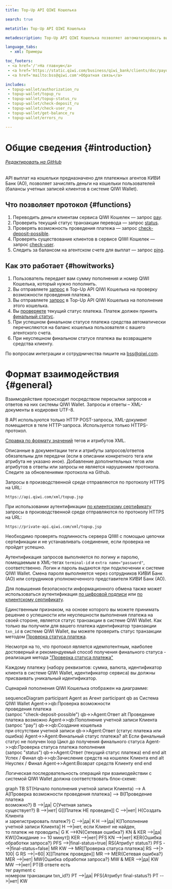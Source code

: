 ```yaml
---
title: Top-Up API QIWI Кошелька

search: true

metatitle: Top-Up API QIWI Кошелька

metadescription: Top-Up API QIWI Кошелька позволяет автоматизировать выплаты на QIWI Кошельки пользователей.

language_tabs:
  - xml: Примеры

toc_footers:
 - <a href='/'>На главную</a>
 - <a href='https://static.qiwi.com/business/qiwi_bank/clients/doc/paydealerprotocolint.pdf'>Документация PDF</a>
 - <a href='mailto:bss@qiwi.com'>Обратная связь</a>

includes:
 - topup-wallet/authorization_ru
 - topup-wallet/topup_ru
 - topup-wallet/topup-status_ru
 - topup-wallet/check-deposit_ru
 - topup-wallet/check-user_ru
 - topup-wallet/get-balance_ru
 - topup-wallet/errors_ru

---
```


# Общие сведения {#introduction}

###### [Редактировать на GitHub](https://github.com/QIWI-API/topup-wallet-docs/blob/master/topup-wallet_ru.html.md)

API выплат на кошельки предназначено для платежных агентов КИВИ Банк (АО), позволяет зачислять деньги на кошельки пользователей (балансы учетных записей клиентов в системе QIWI Wallet).

## Что позволяет протокол {#functions}

1. Переводить деньги клиентам сервиса QIWI Кошелек — запрос [pay](#payment).
2. Проверить текущий статус транзакции перевода — запрос [status](#status).
3. Проверять возможность проведения платежа — запрос [check-deposit-possible](#check-deposit).
4. Проверять существование клиентов в сервисе QIWI Кошелек — запрос [check-user](#check-user).
5. Следить за балансом на агентском счете для выплат — запрос [ping](#get-balance).

## Как это работает {#howitworks}

1. Пользователь передает вам сумму пополнения и номер QIWI Кошелька, который нужно пополнить.
2. Вы отправляете [запрос](#check-deposit) в Top-Up API QIWI Кошелька на проверку  возможности проведения платежа.
3. Вы отправляете [запрос](#payment) в Top-Up API QIWI Кошелька на пополнение этого кошелька.
4. Вы [проверяете](#status) текущий статус платежа. Платеж должен принять [финальный статус](#statuses).
5. При успешном финальном статусе платежа средства автоматически перечисляются на баланс кошелька пользователя с вашего агентского счета.
6. При неуспешном финальном статусе платежа вы возвращаете средства клиенту.

По вопросам интеграции и сотрудничества пишите на <a href="mailto:bss@qiwi.com">bss@qiwi.com</a>.

# Формат взаимодействия {#general}

Взаимодействие происходит посредством пересылки запросов и ответов на них системы QIWI Wallet. Запросы и ответы – XML-документы в кодировке UTF-8.

В API используются только  HTTP POST-запросы, XML-документ помещается в теле HTTP-запроса. Используется только HTTPS-протокол.

[Справка по формату значений](#params-types) тегов и атрибутов XML.

<aside class="warning">
Описанные в документации теги и атрибуты запросов/ответов обязательны для передачи (если в описании конкретного тега или атрибута не указано иное). Добавление дополнительных тегов или атрибутов в ответы или запросы не является нарушением протокола. Следите за обновлениями протокола на Github.
</aside>

Запросы в производственной среде отправляются по протоколу HTTPS на URL:

`https://api.qiwi.com/xml/topup.jsp`

При использовании аутентификации [по клиентскому сертификату](#ssl-auth) запросы в производственной среде отправляются по протоколу HTTPS на URL:

`https://private-api.qiwi.com/xml/topup.jsp`

Необходимо проверять подлинность сервера QIWI с помощью цепочки сертификации и не устанавливать соединение, если проверка не пройдет успешно.

Аутентификация запросов выполняется по логину и паролю, помещаемым в XML-тегах `terminal-id` и `extra name="password"`, соответственно. Логин и пароль выдаются при подключении к системе QIWI Wallet. Смена пароля выполняется через сотрудников КИВИ Банк (АО) или сотрудников уполномоченного представителя КИВИ Банк (АО).

Для повышения безопасности информационного обмена также может использоваться аутентификация [по цифровой подписи](#sign-auth) или [по клиентскому сертификату](#ssl-auth).

Единственным признаком, на основе которого вы можете принимать решение о успешности или неуспешности выполнения платежа на своей стороне, является статус транзакции в системе QIWI Wallet. Как только вы получили для вашего платежа идентификатор транзакции `txn_id` в системе QIWI Wallet, вы можете проверить статус транзакции методом [Проверка статуса платежа](#status).

<aside class="warning">Несмотря на то, что протокол является идемпотентным, наиболее достоверный и рекомендуемый способ получения финального статуса - реализация метода <a href="#status">"Проверка статуса платежа"</a></aside>

Каждому платежу (набору реквизитов: сумма, валюта, идентификатор клиента в системе QIWI Wallet, идентификатор сервиса) вы должны присваивать уникальный идентификатор.

Сценарий пополнения QIWI Кошелька отображен на диаграмме:

<div class="mermaid">
sequenceDiagram
participant Agent as Агент
participant qb as Система QIWI Wallet
Agent->>qb:Проверка возможности<br>проведения платежа<br>(запрос "check-deposit-possible")
qb->>Agent:Ответ
alt Проведение платежа возможно
Agent->>qb:Пополнение учетной записи Клиента<br>(запрос "pay")
qb->>qb:Создание кошелька <br>при отсутствии учетной записи
qb->>Agent:Ответ (статус платежа или ошибка)
Agent->>Agent:Финальный статус платежа?
alt Если финальный статус не получен
loop Цикл до получения финального статуса
Agent->>qb:Проверка статуса платежа пополнения<br>(запрос "status")
qb->>Agent:Ответ (текущий статус платежа)
end
end
alt Успех / Финал
qb->>qb:Зачисление средств на кошелек Клиента
end
alt Неуспех / Финал
Agent->>Agent:Возврат средств Клиенту
end
end
</div>

Логическая последовательность операций при взаимодействии с системой QIWI Wallet должна соответствовать блок-схеме:

<div class="mermaid">
graph TB
ST(Начало пополнения учетной записи Клиента) --> A
A[Проверка возможности проведения платежа] --> B{Проведение<br>платежа<br>возможно?}
B -->|да| C{Учетная запись<br>существует?}
B -->|нет| G[[Платеж НЕ проведен]]
C -->|нет| H{Создать Клиента<br>и зарегистрировать платеж?}
C -->|да| K
H -->|да| K[Пополнение учетной записи Клиента]
H -->|нет, если Клиент не найден,<br>то платеж не проводить| G
K -->KN{Сетевая ошибка?}
KN & KER -->|да| KW([Ожидание >= 10 минут])
KER -->|нет| PFS
KN -->|нет| KER{Ошибка обработки запроса?}
PFS -->|final-status=true| RS{Атрибут status?}
PFS -->|final-status=false| MR
KW --> MR[Проверка статуса платежа]
RS -->|> 100| G
RS -->|=60| X[[Платеж проведен]]
MR --> MER{Сетевая ошибка?}
MER -->|нет| MW{Ошибка обработки запроса?}
MW & MER -->|да| KW
MW -->|нет| PT{В ответе есть<br>тег payment с<br>номером транзакции txn_id?}
PT -->|да| PFS{Атрибут final-status?}
PT -->|нет| KW
</div>
